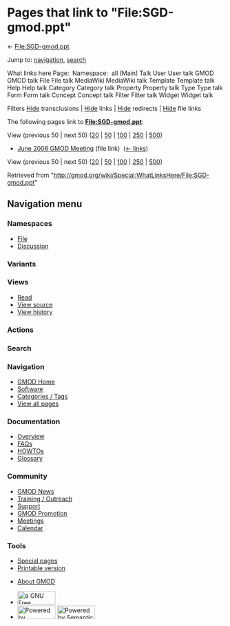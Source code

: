 <div id="mw-page-base" class="noprint">

</div>

<div id="mw-head-base" class="noprint">

</div>

<div id="content" class="mw-body" role="main">

<span id="top"></span>

<div id="mw-js-message" style="display:none;">

</div>



# <span dir="auto">Pages that link to "File:SGD-gmod.ppt"</span>

<div id="bodyContent">

<div id="contentSub">

← [File:SGD-gmod.ppt](/wiki/File:SGD-gmod.ppt "File:SGD-gmod.ppt")

</div>

<div id="jump-to-nav" class="mw-jump">

Jump to: [navigation](#mw-navigation), [search](#p-search)

</div>

<div id="mw-content-text">

What links here Page:  Namespace:  all (Main) Talk User User talk GMOD
GMOD talk File File talk MediaWiki MediaWiki talk Template Template talk
Help Help talk Category Category talk Property Property talk Type Type
talk Form Form talk Concept Concept talk Filter Filter talk Widget
Widget talk

Filters
[Hide](/mediawiki/index.php?title=Special:WhatLinksHere/File:SGD-gmod.ppt&hidetrans=1 "Special:WhatLinksHere/File:SGD-gmod.ppt")
transclusions \|
[Hide](/mediawiki/index.php?title=Special:WhatLinksHere/File:SGD-gmod.ppt&hidelinks=1 "Special:WhatLinksHere/File:SGD-gmod.ppt")
links \|
[Hide](/mediawiki/index.php?title=Special:WhatLinksHere/File:SGD-gmod.ppt&hideredirs=1 "Special:WhatLinksHere/File:SGD-gmod.ppt")
redirects \|
[Hide](/mediawiki/index.php?title=Special:WhatLinksHere/File:SGD-gmod.ppt&hideimages=1 "Special:WhatLinksHere/File:SGD-gmod.ppt")
file links

The following pages link to
**[File:SGD-gmod.ppt](/wiki/File:SGD-gmod.ppt "File:SGD-gmod.ppt")**:

View (previous 50 \| next 50)
([20](/mediawiki/index.php?title=Special:WhatLinksHere/File:SGD-gmod.ppt&limit=20 "Special:WhatLinksHere/File:SGD-gmod.ppt")
\|
[50](/mediawiki/index.php?title=Special:WhatLinksHere/File:SGD-gmod.ppt&limit=50 "Special:WhatLinksHere/File:SGD-gmod.ppt")
\|
[100](/mediawiki/index.php?title=Special:WhatLinksHere/File:SGD-gmod.ppt&limit=100 "Special:WhatLinksHere/File:SGD-gmod.ppt")
\|
[250](/mediawiki/index.php?title=Special:WhatLinksHere/File:SGD-gmod.ppt&limit=250 "Special:WhatLinksHere/File:SGD-gmod.ppt")
\|
[500](/mediawiki/index.php?title=Special:WhatLinksHere/File:SGD-gmod.ppt&limit=500 "Special:WhatLinksHere/File:SGD-gmod.ppt"))

- [June 2006 GMOD
  Meeting](/wiki/June_2006_GMOD_Meeting "June 2006 GMOD Meeting") (file
  link) ‎ <span class="mw-whatlinkshere-tools">([←
  links](/mediawiki/index.php?title=Special:WhatLinksHere&target=June+2006+GMOD+Meeting "Special:WhatLinksHere"))</span>

View (previous 50 \| next 50)
([20](/mediawiki/index.php?title=Special:WhatLinksHere/File:SGD-gmod.ppt&limit=20 "Special:WhatLinksHere/File:SGD-gmod.ppt")
\|
[50](/mediawiki/index.php?title=Special:WhatLinksHere/File:SGD-gmod.ppt&limit=50 "Special:WhatLinksHere/File:SGD-gmod.ppt")
\|
[100](/mediawiki/index.php?title=Special:WhatLinksHere/File:SGD-gmod.ppt&limit=100 "Special:WhatLinksHere/File:SGD-gmod.ppt")
\|
[250](/mediawiki/index.php?title=Special:WhatLinksHere/File:SGD-gmod.ppt&limit=250 "Special:WhatLinksHere/File:SGD-gmod.ppt")
\|
[500](/mediawiki/index.php?title=Special:WhatLinksHere/File:SGD-gmod.ppt&limit=500 "Special:WhatLinksHere/File:SGD-gmod.ppt"))

</div>

<div class="printfooter">

Retrieved from
"<http://gmod.org/wiki/Special:WhatLinksHere/File:SGD-gmod.ppt>"

</div>

<div id="catlinks" class="catlinks catlinks-allhidden">

</div>

<div class="visualClear">

</div>

</div>

</div>

<div id="mw-navigation">

## Navigation menu

<div id="mw-head">



<div id="left-navigation">

<div id="p-namespaces" class="vectorTabs" role="navigation"
aria-labelledby="p-namespaces-label">

### Namespaces

- <span id="ca-nstab-image"><a href="/wiki/File:SGD-gmod.ppt" accesskey="c"
  title="View the file page [c]">File</a></span>
- <span id="ca-talk"><a
  href="/mediawiki/index.php?title=File_talk:SGD-gmod.ppt&amp;action=edit&amp;redlink=1"
  accesskey="t"
  title="Discussion about the content page [t]">Discussion</a></span>

</div>

<div id="p-variants" class="vectorMenu emptyPortlet" role="navigation"
aria-labelledby="p-variants-label">

### 

### Variants[](#)

<div class="menu">

</div>

</div>

</div>

<div id="right-navigation">

<div id="p-views" class="vectorTabs" role="navigation"
aria-labelledby="p-views-label">

### Views

- <span id="ca-view">[Read](/wiki/File:SGD-gmod.ppt)</span>
- <span id="ca-viewsource"><a href="/mediawiki/index.php?title=File:SGD-gmod.ppt&amp;action=edit"
  accesskey="e" title="This page is protected.
  You can view its source [e]">View source</a></span>
- <span id="ca-history"><a
  href="/mediawiki/index.php?title=File:SGD-gmod.ppt&amp;action=history"
  accesskey="h" title="Past revisions of this page [h]">View history</a></span>

</div>

<div id="p-cactions" class="vectorMenu emptyPortlet" role="navigation"
aria-labelledby="p-cactions-label">

### Actions[](#)

<div class="menu">

</div>

</div>

<div id="p-search" role="search">

### Search

<div id="simpleSearch">

</div>

</div>

</div>

</div>

<div id="mw-panel">

<div id="p-logo" role="banner">

<a href="/wiki/Main_Page"
style="background-image: url(http://gmod.org/images/GMOD-cogs.png);"
title="Visit the main page"></a>

</div>

<div id="p-Navigation" class="portal" role="navigation"
aria-labelledby="p-Navigation-label">

### Navigation

<div class="body">

- <span id="n-GMOD-Home">[GMOD Home](/wiki/Main_Page)</span>
- <span id="n-Software">[Software](/wiki/GMOD_Components)</span>
- <span id="n-Categories-.2F-Tags">[Categories /
  Tags](/wiki/Categories)</span>
- <span id="n-View-all-pages">[View all
  pages](/wiki/Special:AllPages)</span>

</div>

</div>

<div id="p-Documentation" class="portal" role="navigation"
aria-labelledby="p-Documentation-label">

### Documentation

<div class="body">

- <span id="n-Overview">[Overview](/wiki/Overview)</span>
- <span id="n-FAQs">[FAQs](/wiki/Category:FAQ)</span>
- <span id="n-HOWTOs">[HOWTOs](/wiki/Category:HOWTO)</span>
- <span id="n-Glossary">[Glossary](/wiki/Glossary)</span>

</div>

</div>

<div id="p-Community" class="portal" role="navigation"
aria-labelledby="p-Community-label">

### Community

<div class="body">

- <span id="n-GMOD-News">[GMOD News](/wiki/GMOD_News)</span>
- <span id="n-Training-.2F-Outreach">[Training /
  Outreach](/wiki/Training_and_Outreach)</span>
- <span id="n-Support">[Support](/wiki/Support)</span>
- <span id="n-GMOD-Promotion">[GMOD
  Promotion](/wiki/GMOD_Promotion)</span>
- <span id="n-Meetings">[Meetings](/wiki/Meetings)</span>
- <span id="n-Calendar">[Calendar](/wiki/Calendar)</span>

</div>

</div>

<div id="p-tb" class="portal" role="navigation"
aria-labelledby="p-tb-label">

### Tools

<div class="body">

- <span id="t-specialpages"><a href="/wiki/Special:SpecialPages" accesskey="q"
  title="A list of all special pages [q]">Special pages</a></span>
- <span id="t-print"><a
  href="/mediawiki/index.php?title=Special:WhatLinksHere/File:SGD-gmod.ppt&amp;printable=yes"
  rel="alternate" accesskey="p"
  title="Printable version of this page [p]">Printable version</a></span>

</div>

</div>

</div>

</div>

<div id="footer" role="contentinfo">

- <span id="footer-places-about">[About
  GMOD](/wiki/GMOD:About "GMOD:About")</span>

<!-- -->

- <span id="footer-copyrightico">[<img src="http://www.gnu.org/graphics/gfdl-logo-small.png" width="88"
  height="31" alt="a GNU Free Documentation License" />](http://www.gnu.org/licenses/fdl-1.3.html)</span>
- <span id="footer-poweredbyico">[<img src="/mediawiki/skins/common/images/poweredby_mediawiki_88x31.png"
  width="88" height="31" alt="Powered by MediaWiki" />](//www.mediawiki.org/)
  [<img
  src="/mediawiki/extensions/SemanticMediaWiki/includes/../resources/images/smw_button.png"
  width="88" height="31" alt="Powered by Semantic MediaWiki" />](https://www.semantic-mediawiki.org/wiki/Semantic_MediaWiki)</span>

<div style="clear:both">

</div>

</div>
